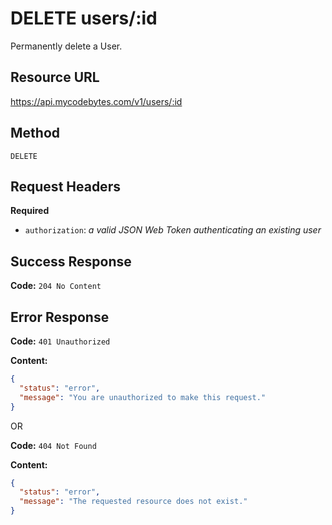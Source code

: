 # DELETE users/:id

Permanently delete a User.

## Resource URL

<https://api.mycodebytes.com/v1/users/:id>

## Method

`DELETE`

## Request Headers

**Required**

*   `authorization`: *a valid JSON Web Token authenticating an existing user*

## Success Response

**Code:** `204 No Content`

## Error Response

**Code:** `401 Unauthorized`

**Content:**

```json
{
  "status": "error",
  "message": "You are unauthorized to make this request."
}
```

OR

**Code:** `404 Not Found`

**Content:**

```json
{
  "status": "error",
  "message": "The requested resource does not exist."
}
```
